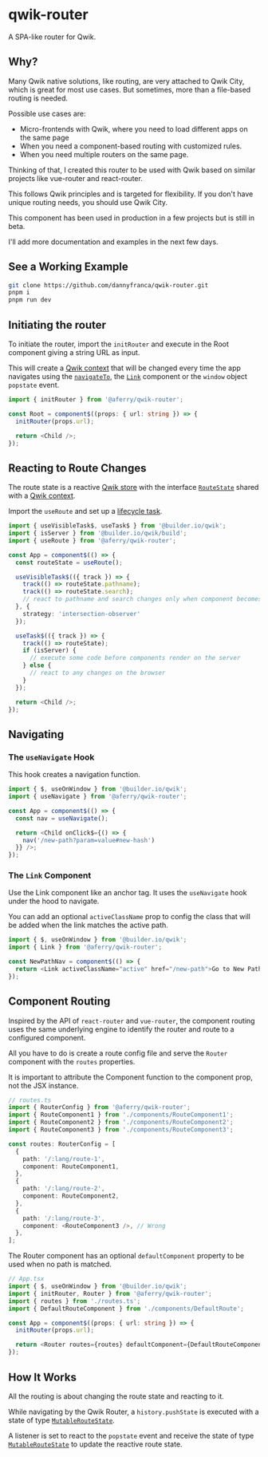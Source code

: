 # qwik-router

A SPA-like router for Qwik.

## Why?

Many Qwik native solutions, like routing, are very attached to Qwik City, which is great for most use cases. But sometimes, more than a file-based routing is needed.

Possible use cases are:

- Micro-frontends with Qwik, where you need to load different apps on the same page
- When you need a component-based routing with customized rules.
- When you need multiple routers on the same page.

Thinking of that, I created this router to be used with Qwik based on similar projects like vue-router and react-router.

This follows Qwik principles and is targeted for flexibility. If you don't have unique routing needs, you should use Qwik City.

This component has been used in production in a few projects but is still in beta.

I'll add more documentation and examples in the next few days.

## See a Working Example

```bash
git clone https://github.com/dannyfranca/qwik-router.git
pnpm i
pnpm run dev
```

## Initiating the router

To initiate the router, import the `initRouter` and execute in the Root component giving a string URL as input.

This will create a [Qwik context](https://qwik.builder.io/docs/components/context/) that will be changed every time the app navigates using the [`navigateTo`](./src/navigate-to.ts), the [`Link`](#the-link-component) component or the `window` object `popstate` event.

```typescript
import { initRouter } from '@aferry/qwik-router';

const Root = component$((props: { url: string }) => {
  initRouter(props.url);

  return <Child />;
});
```

## Reacting to Route Changes

The route state is a reactive [Qwik store](https://qwik.builder.io/docs/components/state/#usestore) with the interface [`RouteState`](./src/types.ts#RouteState) shared with a [Qwik context](https://qwik.builder.io/docs/components/context/).

Import the `useRoute` and set up a [lifecycle task](https://qwik.builder.io/docs/components/lifecycle/).

```typescript
import { useVisibleTask$, useTask$ } from '@builder.io/qwik';
import { isServer } from '@builder.io/qwik/build';
import { useRoute } from '@aferry/qwik-router';

const App = component$(() => {
  const routeState = useRoute();

  useVisibleTask$(({ track }) => {
    track(() => routeState.pathname);
    track(() => routeState.search);
    // react to pathname and search changes only when component becomes visible on the browser.
  }, {
    strategy: 'intersection-observer'
  });

  useTask$(({ track }) => {
    track(() => routeState);
    if (isServer) {
      // execute some code before components render on the server
    } else {
      // react to any changes on the browser
    }
  });

  return <Child />;
});
```

## Navigating

### The `useNavigate` Hook

This hook creates a navigation function.

```typescript
import { $, useOnWindow } from '@builder.io/qwik';
import { useNavigate } from '@aferry/qwik-router';

const App = component$(() => {
  const nav = useNavigate();

  return <Child onClick$={() => {
    nav('/new-path?param=value#new-hash')
  }} />;
});
```

### The `Link` Component

Use the Link component like an anchor tag. It uses the `useNavigate` hook under the hood to navigate.

You can add an optional `activeClassName` prop to config the class that will be added when the link matches the active path.

```typescript
import { $, useOnWindow } from '@builder.io/qwik';
import { Link } from '@aferry/qwik-router';

const NewPathNav = component$(() => {
  return <Link activeClassName="active" href="/new-path">Go to New Path</Link>;
});
```

## Component Routing

Inspired by the API of `react-router` and `vue-router`, the component routing uses the same underlying engine to identify the router and route to a configured component.

All you have to do is create a route config file and serve the `Router` component with the `routes` properties.

It is important to attribute the Component function to the component prop, not the JSX instance.

```typescript
// routes.ts
import { RouterConfig } from '@aferry/qwik-router';
import { RouteComponent1 } from './components/RouteComponent1';
import { RouteComponent2 } from './components/RouteComponent2';
import { RouteComponent3 } from './components/RouteComponent3';

const routes: RouterConfig = [
  {
    path: '/:lang/route-1',
    component: RouteComponent1,
  },
  {
    path: '/:lang/route-2',
    component: RouteComponent2,
  },
  {
    path: '/:lang/route-3',
    component: <RouteComponent3 />, // Wrong
  },
];
```

The Router component has an optional `defaultComponent` property to be used when no path is matched.

```typescript
// App.tsx
import { $, useOnWindow } from '@builder.io/qwik';
import { initRouter, Router } from '@aferry/qwik-router';
import { routes } from './routes.ts';
import { DefaultRouteComponent } from './components/DefaultRoute';

const App = component$((props: { url: string }) => {
  initRouter(props.url);

  return <Router routes={routes} defaultComponent={DefaultRouteComponent} />;
});
```

## How It Works

All the routing is about changing the route state and reacting to it.

While navigating by the Qwik Router, a `history.pushState` is executed with a state of type [`MutableRouteState`](./src/types.ts#MutableRouteState).

A listener is set to react to the `popstate` event and receive the state of type [`MutableRouteState`](./src/types.ts#MutableRouteState) to update the reactive route state.

